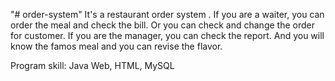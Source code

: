 "# order-system" 
It's a restaurant order system .
If you are a waiter, you can order the meal and check the bill. 
Or you can check and change the order for customer.
If you are the manager, you can check the report.
And you will know the famos meal and you can revise the flavor.

Program skill: Java Web, HTML, MySQL
